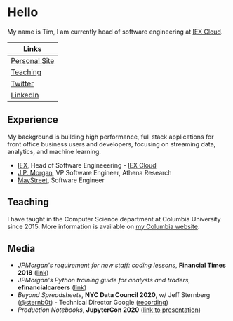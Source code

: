 # Hello
My name is Tim, I am currently head of software engineering at [IEX Cloud](https://github.com/iexcloud).

|Links|
|---|
| [Personal Site](https://tim.paine.nyc/) |
| [Teaching](https://www.cs.columbia.edu/~paine/) |
| [Twitter](https://twitter.com/timkpaine) |
| [LinkedIn](https://www.linkedin.com/in/timkpaine/) |


## Experience
My background is building high performance, full stack applications for front office business users and developers, focusing on streaming data, analytics, and machine learning. 

- [IEX](https://iextrading.com), Head of Software Engineeering - [IEX Cloud](https://iexcloud.io)
- [J.P. Morgan](https://www.jpmorgan.com/global), VP Software Engineer, Athena Research
- [MayStreet](https://maystreet.com), Software Engineer

## Teaching
I have taught in the Computer Science department at Columbia University since 2015. More information is available on [my Columbia website](https://www.cs.columbia.edu/~paine/).

## Media

- *JPMorgan's requirement for new staff: coding lessons*, **Financial Times 2018** ([link](https://www.ft.com/content/4c17d6ce-c8b2-11e8-ba8f-ee390057b8c9))
- *JPMorgan's Python training guide for analysts and traders*, **efinancialcareers** ([link](https://news.efinancialcareers.com/us-en/3004043/jpmorgan-python-training-analysts-and-traders))
- *Beyond Spreadsheets*, **NYC Data Council 2020**, w/ Jeff Sternberg ([@sternb0t](https://github.com/sternb0t)) - Technical Director Google ([recording](https://youtu.be/PYTVU4A_3Kc))
- *Production Notebooks*, **JupyterCon 2020** ([link to presentation](https://tim.paine.nyc/talks/jupytercon.html#/))
